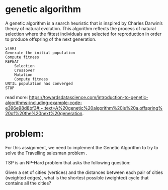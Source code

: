 # genetic algorithm
A genetic algorithm is a search heuristic that is inspired by Charles Darwin’s theory of natural evolution. This algorithm reflects the process of natural selection where the fittest individuals are selected for reproduction in order to produce offspring of the next generation.

    START
    Generate the initial population
    Compute fitness 
    REPEAT
        Selection
        Crossover
        Mutation
        Compute fitness
    UNTIL population has converged
    STOP


read more:
https://towardsdatascience.com/introduction-to-genetic-algorithms-including-example-code-e396e98d8bf3#:~:text=A%20genetic%20algorithm%20is%20a,offspring%20of%20the%20next%20generation.


# problem:
For this assignment, we need to implement the Genetic Algorithm to try to solve the Travelling salesman problem .

TSP is an NP-Hard problem that asks the following question:

Given a set of cities (vertices) and the distances between each pair of cities (weighted edges), what is the shortest possible (weighted) cycle that contains all the cities?

